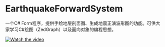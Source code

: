 # EarthquakeForwardSystem
一个C# Form程序，提供手绘地层剖面图、生成地震正演波形图的功能。可供大家学习C#绘图（ZedGraph）以及面向对象的编程思想。

[![Watch the video](https://raw.github.com/GabLeRoux/WebMole/master/ressources/WebMole_Youtube_Video.png)](http://youtu.be/vt5fpE0bzSY)

